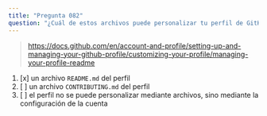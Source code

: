 ```yaml
---
title: "Pregunta 082"
question: "¿Cuál de estos archivos puede personalizar tu perfil de GitHub?"
---
```



> https://docs.github.com/en/account-and-profile/setting-up-and-managing-your-github-profile/customizing-your-profile/managing-your-profile-readme
1. [x] un archivo `README.md` del perfil
1. [ ] un archivo `CONTRIBUTING.md` del perfil
1. [ ] el perfil no se puede personalizar mediante archivos, sino mediante la configuración de la cuenta
